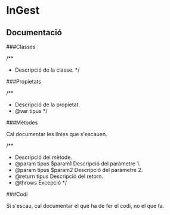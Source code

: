 # InGest

## Documentació

###Classes

/**
 * Descripció de la classe.
 */

###Propietats

/**
 * Descripció de la propietat.
 * @var tipus
 */

###Mètodes

Cal documentar les línies que s'escauen.

/**
 * Descripció del mètode.
 * @param tipus $param1 Descripció del paràmetre 1.
 * @param tipus $param2 Descripció del paràmetre 2.
 * @return tipus Descripció del retorn.
 * @throws Excepció
 */

###Codi

Si s'escau, cal documentar el que ha de fer el codi, no el que fa.
